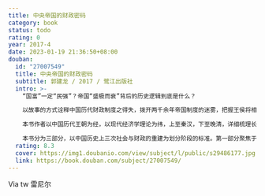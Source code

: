 ```yaml
---
title: 中央帝国的财政密码
category: book
status: todo
rating: 0
year: 2017-4
date: 2023-01-19 21:36:50+08:00
douban:
  id: "27007549"
  title: 中央帝国的财政密码
  subtitle: 郭建龙 / 2017 / 鹭江出版社
  intro: >-
    “国富”一定“民强”？帝国“盛极而衰”背后的历史逻辑到底是什么？

    以故事的方式诠释中国历代财政制度之得失，拨开两千余年帝国制度的迷雾，把握王侯将相之外更深层的历史脉络。

    本书作者以中国历代王朝为经，以现代经济学理论为纬，上至秦汉，下至晚清，详细梳理长达两千余年的中央帝国的财政制度之流变，分析历代财政制度之得失，力图从田赋制度、货币制度、官营经济三方面说明中国传统政治之兴衰与帝国财政状况密切相关。

    本书分为三部分，以中国历史上三次社会与财政的重建为划分阶段的标准。第一部分聚焦于秦汉到南朝时期，以汉武帝建立的国有体制，汉武帝、王莽的金融垄断，以及魏晋南北朝时期的土地和户籍制度为线索，解读这段时期的财政现象；第二部分以北魏的土地国有制改革为始，论及唐代土地国有制所引起的巨大混乱，以宋代金融改革引起的大崩溃收场；第三部分自元代政府试验性的财政政策起，随后论述明清时期的保守财政，以晚清财政近代化的努力和惰性为终。
  rating: 8.3
  cover: https://img1.doubanio.com/view/subject/l/public/s29486177.jpg
  link: https://book.douban.com/subject/27007549/
---
```


Via tw 雷尼尔
